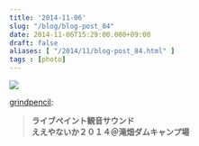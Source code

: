 ```yaml
---
title: '2014-11-06'
slug: "/blog/blog-post_84"
date: 2014-11-06T15:29:00.000+09:00
draft: false
aliases: [ "/2014/11/blog-post_84.html" ]
tags : [photo]
---
```


  
![](https://68.media.tumblr.com/ed9514fc3fcc4912d1e7f5db50bc2928/tumblr_nekqlwoS0N1s94hzpo1_1280.png)  

  
  

[grindpencil](https://grindpencil.tumblr.com/post/101849598797/2014):

  
  

> **ライブペイント観音サウンド  
> ええやないか２０１４＠滝畑ダムキャンプ場**
